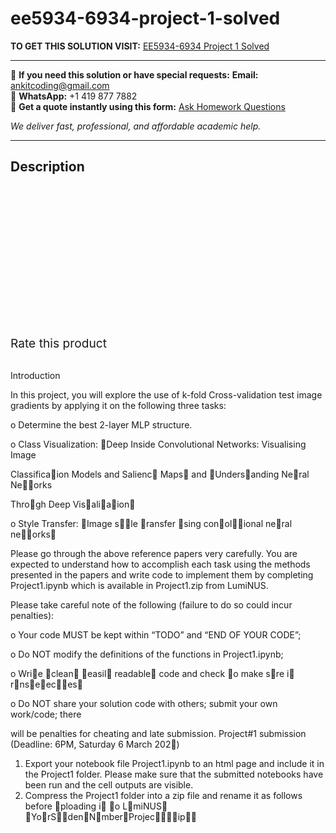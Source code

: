 # ee5934-6934-project-1-solved
**TO GET THIS SOLUTION VISIT:** [EE5934-6934 Project 1 Solved](https://www.ankitcodinghub.com/product/ee5934-6934-project-1-solved/)


---

📩 **If you need this solution or have special requests:** **Email:** ankitcoding@gmail.com  
📱 **WhatsApp:** +1 419 877 7882  
📄 **Get a quote instantly using this form:** [Ask Homework Questions](https://www.ankitcodinghub.com/services/ask-homework-questions/)

*We deliver fast, professional, and affordable academic help.*

---

<h2>Description</h2>



<div class="kk-star-ratings kksr-auto kksr-align-center kksr-valign-top" data-payload="{&quot;align&quot;:&quot;center&quot;,&quot;id&quot;:&quot;95235&quot;,&quot;slug&quot;:&quot;default&quot;,&quot;valign&quot;:&quot;top&quot;,&quot;ignore&quot;:&quot;&quot;,&quot;reference&quot;:&quot;auto&quot;,&quot;class&quot;:&quot;&quot;,&quot;count&quot;:&quot;0&quot;,&quot;legendonly&quot;:&quot;&quot;,&quot;readonly&quot;:&quot;&quot;,&quot;score&quot;:&quot;0&quot;,&quot;starsonly&quot;:&quot;&quot;,&quot;best&quot;:&quot;5&quot;,&quot;gap&quot;:&quot;4&quot;,&quot;greet&quot;:&quot;Rate this product&quot;,&quot;legend&quot;:&quot;0\/5 - (0 votes)&quot;,&quot;size&quot;:&quot;24&quot;,&quot;title&quot;:&quot;EE5934-6934 Project 1 Solved&quot;,&quot;width&quot;:&quot;0&quot;,&quot;_legend&quot;:&quot;{score}\/{best} - ({count} {votes})&quot;,&quot;font_factor&quot;:&quot;1.25&quot;}">

<div class="kksr-stars">

<div class="kksr-stars-inactive">
            <div class="kksr-star" data-star="1" style="padding-right: 4px">


<div class="kksr-icon" style="width: 24px; height: 24px;"></div>
        </div>
            <div class="kksr-star" data-star="2" style="padding-right: 4px">


<div class="kksr-icon" style="width: 24px; height: 24px;"></div>
        </div>
            <div class="kksr-star" data-star="3" style="padding-right: 4px">


<div class="kksr-icon" style="width: 24px; height: 24px;"></div>
        </div>
            <div class="kksr-star" data-star="4" style="padding-right: 4px">


<div class="kksr-icon" style="width: 24px; height: 24px;"></div>
        </div>
            <div class="kksr-star" data-star="5" style="padding-right: 4px">


<div class="kksr-icon" style="width: 24px; height: 24px;"></div>
        </div>
    </div>

<div class="kksr-stars-active" style="width: 0px;">
            <div class="kksr-star" style="padding-right: 4px">


<div class="kksr-icon" style="width: 24px; height: 24px;"></div>
        </div>
            <div class="kksr-star" style="padding-right: 4px">


<div class="kksr-icon" style="width: 24px; height: 24px;"></div>
        </div>
            <div class="kksr-star" style="padding-right: 4px">


<div class="kksr-icon" style="width: 24px; height: 24px;"></div>
        </div>
            <div class="kksr-star" style="padding-right: 4px">


<div class="kksr-icon" style="width: 24px; height: 24px;"></div>
        </div>
            <div class="kksr-star" style="padding-right: 4px">


<div class="kksr-icon" style="width: 24px; height: 24px;"></div>
        </div>
    </div>
</div>


<div class="kksr-legend" style="font-size: 19.2px;">
            <span class="kksr-muted">Rate this product</span>
    </div>
    </div>
<div class="page" title="Page 1">
<div class="layoutArea">
<div class="column">
&nbsp;

Introduction

In this project, you will explore the use of k-fold Cross-validation test image gradients by applying it on the following three tasks:

o Determine the best 2-layer MLP structure.

o Class Visualization: 􏰅Deep Inside Convolutional Networks: Visualising Image

Classifica􏰆ion Models and Salienc􏰇 Maps􏰈 and 􏰅Unders􏰆anding Ne􏰉ral Ne􏰆􏰊orks

Thro􏰉gh Deep Vis􏰉ali􏰋a􏰆ion􏰈

o Style Transfer: 􏰅Image s􏰆􏰇le 􏰆ransfer 􏰉sing con􏰌ol􏰉􏰆ional ne􏰉ral ne􏰆􏰊orks􏰈

Please go through the above reference papers very carefully. You are expected to understand how to accomplish each task using the methods presented in the papers and write code to implement them by completing Project1.ipynb which is available in Project1.zip from LumiNUS.

Please take careful note of the following (failure to do so could incur penalties):

o Your code MUST be kept within “TODO” and “END OF YOUR CODE”;

o Do NOT modify the definitions of the functions in Project1.ipynb;

o Wri􏰆e 􏰅clean􏰈 􏰍easil􏰇 readable􏰎 code and check 􏰆o make s􏰉re i􏰆 r􏰉ns􏰏e􏰐ec􏰉􏰆es􏰑

o Do NOT share your solution code with others; submit your own work/code; there

will be penalties for cheating and late submission. Project#1 submission (Deadline: 6PM, Saturday 6 March 202􏰒)

<ol>
<li>Export your notebook file Project1.ipynb to an html page and include it in the Project1 folder. Please make sure that the submitted notebooks have been run and the cell outputs are visible.</li>
<li>Compress the Project1 folder into a zip file and rename it as follows before 􏰉ploading i􏰆 􏰆o L􏰉miNUS􏰓 􏰅Yo􏰉rS􏰆􏰉den􏰆N􏰉mber􏰔Projec􏰆􏰕􏰖􏰋ip􏰈􏰖</li>
</ol>
</div>
</div>
</div>
